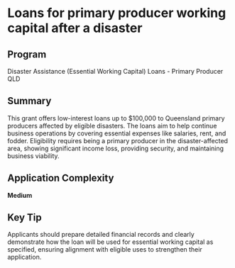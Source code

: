 # Loans for primary producer working capital after a disaster
  
## Program
Disaster Assistance (Essential Working Capital) Loans - Primary Producer QLD

## Summary
This grant offers low-interest loans up to $100,000 to Queensland primary producers affected by eligible disasters. The loans aim to help continue business operations by covering essential expenses like salaries, rent, and fodder. Eligibility requires being a primary producer in the disaster-affected area, showing significant income loss, providing security, and maintaining business viability.

## Application Complexity
**Medium**

## Key Tip
Applicants should prepare detailed financial records and clearly demonstrate how the loan will be used for essential working capital as specified, ensuring alignment with eligible uses to strengthen their application.
